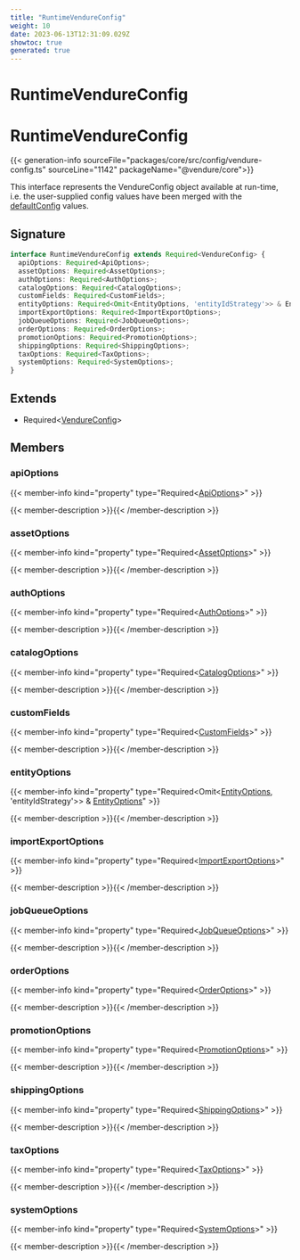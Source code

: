 ```yaml
---
title: "RuntimeVendureConfig"
weight: 10
date: 2023-06-13T12:31:09.029Z
showtoc: true
generated: true
---
```

<!-- This file was generated from the Vendure source. Do not modify. Instead, re-run the "docs:build" script -->

# RuntimeVendureConfig
<div class="symbol">


# RuntimeVendureConfig

{{< generation-info sourceFile="packages/core/src/config/vendure-config.ts" sourceLine="1142" packageName="@vendure/core">}}

This interface represents the VendureConfig object available at run-time, i.e. the user-supplied
config values have been merged with the <a href='/typescript-api/configuration/default-config#defaultconfig'>defaultConfig</a> values.

## Signature

```TypeScript
interface RuntimeVendureConfig extends Required<VendureConfig> {
  apiOptions: Required<ApiOptions>;
  assetOptions: Required<AssetOptions>;
  authOptions: Required<AuthOptions>;
  catalogOptions: Required<CatalogOptions>;
  customFields: Required<CustomFields>;
  entityOptions: Required<Omit<EntityOptions, 'entityIdStrategy'>> & EntityOptions;
  importExportOptions: Required<ImportExportOptions>;
  jobQueueOptions: Required<JobQueueOptions>;
  orderOptions: Required<OrderOptions>;
  promotionOptions: Required<PromotionOptions>;
  shippingOptions: Required<ShippingOptions>;
  taxOptions: Required<TaxOptions>;
  systemOptions: Required<SystemOptions>;
}
```
## Extends

 * Required&#60;<a href='/typescript-api/configuration/vendure-config#vendureconfig'>VendureConfig</a>&#62;


## Members

### apiOptions

{{< member-info kind="property" type="Required&#60;<a href='/typescript-api/configuration/api-options#apioptions'>ApiOptions</a>&#62;"  >}}

{{< member-description >}}{{< /member-description >}}

### assetOptions

{{< member-info kind="property" type="Required&#60;<a href='/typescript-api/assets/asset-options#assetoptions'>AssetOptions</a>&#62;"  >}}

{{< member-description >}}{{< /member-description >}}

### authOptions

{{< member-info kind="property" type="Required&#60;<a href='/typescript-api/auth/auth-options#authoptions'>AuthOptions</a>&#62;"  >}}

{{< member-description >}}{{< /member-description >}}

### catalogOptions

{{< member-info kind="property" type="Required&#60;<a href='/typescript-api/products-stock/catalog-options#catalogoptions'>CatalogOptions</a>&#62;"  >}}

{{< member-description >}}{{< /member-description >}}

### customFields

{{< member-info kind="property" type="Required&#60;<a href='/typescript-api/custom-fields/#customfields'>CustomFields</a>&#62;"  >}}

{{< member-description >}}{{< /member-description >}}

### entityOptions

{{< member-info kind="property" type="Required&#60;Omit&#60;<a href='/typescript-api/configuration/entity-options#entityoptions'>EntityOptions</a>, 'entityIdStrategy'&#62;&#62; &#38; <a href='/typescript-api/configuration/entity-options#entityoptions'>EntityOptions</a>"  >}}

{{< member-description >}}{{< /member-description >}}

### importExportOptions

{{< member-info kind="property" type="Required&#60;<a href='/typescript-api/import-export/import-export-options#importexportoptions'>ImportExportOptions</a>&#62;"  >}}

{{< member-description >}}{{< /member-description >}}

### jobQueueOptions

{{< member-info kind="property" type="Required&#60;<a href='/typescript-api/job-queue/job-queue-options#jobqueueoptions'>JobQueueOptions</a>&#62;"  >}}

{{< member-description >}}{{< /member-description >}}

### orderOptions

{{< member-info kind="property" type="Required&#60;<a href='/typescript-api/orders/order-options#orderoptions'>OrderOptions</a>&#62;"  >}}

{{< member-description >}}{{< /member-description >}}

### promotionOptions

{{< member-info kind="property" type="Required&#60;<a href='/typescript-api/promotions/promotion-options#promotionoptions'>PromotionOptions</a>&#62;"  >}}

{{< member-description >}}{{< /member-description >}}

### shippingOptions

{{< member-info kind="property" type="Required&#60;<a href='/typescript-api/shipping/shipping-options#shippingoptions'>ShippingOptions</a>&#62;"  >}}

{{< member-description >}}{{< /member-description >}}

### taxOptions

{{< member-info kind="property" type="Required&#60;<a href='/typescript-api/tax/tax-options#taxoptions'>TaxOptions</a>&#62;"  >}}

{{< member-description >}}{{< /member-description >}}

### systemOptions

{{< member-info kind="property" type="Required&#60;<a href='/typescript-api/configuration/system-options#systemoptions'>SystemOptions</a>&#62;"  >}}

{{< member-description >}}{{< /member-description >}}


</div>
